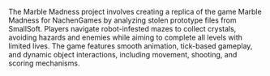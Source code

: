 The Marble Madness project involves creating a replica of the game Marble Madness for NachenGames by analyzing stolen prototype files from SmallSoft. Players navigate robot-infested mazes to collect crystals, avoiding hazards and enemies while aiming to complete all levels with limited lives. The game features smooth animation, tick-based gameplay, and dynamic object interactions, including movement, shooting, and scoring mechanisms.
